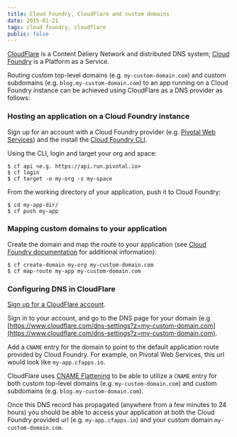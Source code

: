 ```yaml
---
title: Cloud Foundry, CloudFlare and custom domains
date: 2015-01-21
tags: cloud foundry, cloudflare
public: false
---
```


[CloudFlare](https://www.cloudflare.com) is a Content Deliery Network and distributed DNS system; [Cloud Foundry](http://cloudfoundry.org/) is a Platform as a Service.

Routing custom top-level domains (e.g. `my-custom-domain.com`) and custom subdomains (e.g. `blog.my-custom-domain.com`) to an app running on a Cloud Foundry instance can be achieved using CloudFlare as a DNS provider as follows:

### Hosting an application on a Cloud Foundry instance

Sign up for an account with a Cloud Foundry provider (e.g. [Pivotal Web Services](https://run.pivotal.io)) and the install the [Cloud Foundry CLI](http://docs.cloudfoundry.org/devguide/installcf/).

Using the CLI, login and target your org and space:

~~~
$ cf api <e.g. https://api.run.pivotal.io>
$ cf login
$ cf target -o my-org -s my-space
~~~

From the working directory of your application, push it to Cloud Foundry:

~~~
$ cd my-app-dir/
$ cf push my-app
~~~

### Mapping custom domains to your application

Create the domain and map the route to your application (see [Cloud Foundry documentation](http://docs.cloudfoundry.org/devguide/deploy-apps/domains-routes.html) for additional information):

~~~
$ cf create-domain my-org my-custom-domain.com
$ cf map-route my-app my-custom-domain.com
~~~

### Configuring DNS in CloudFlare

[Sign up for a CloudFlare account](https://www.cloudflare.com/sign-up).

Sign in to your account, and go to the DNS page for your domain (e.g [https://www.cloudflare.com/dns-settings?z=my-custom-domain.com](https://www.cloudflare.com/dns-settings?z=my-custom-domain.com).

Add a `CNAME` entry for the domain to point to the default application route provided by Cloud Foundry. For example, on Pivotal Web Services, this url would look like `my-app.cfapps.io`.

CloudFlare uses [CNAME Flattening](https://support.cloudflare.com/hc/en-us/articles/200169056-CNAME-Flattening-RFC-compliant-support-for-CNAME-at-the-root) to be able to utilize a `CNAME` entry for both custom top-level domains (e.g. `my-custom-domain.com`) and custom subdomains (e.g. `blog.my-custom-domain.com`).

Once this DNS record has propagated (anywhere from a few minutes to 24 hours) you should be able to access your application at both the Cloud Foundry provided url (e.g. `my-app.cfapps.io`) and your custom domain `my-custom-domain.com`.
